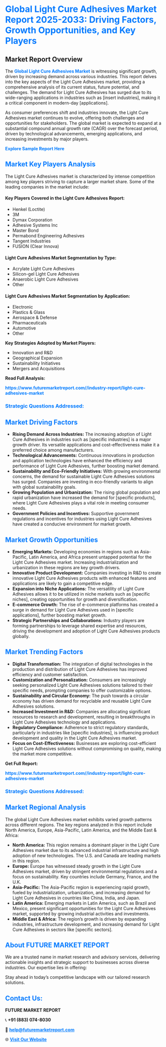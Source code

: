 <h1 style="color: #007BFF;">Global Light Cure Adhesives Market Report 2025-2033: Driving Factors, Growth Opportunities, and Key Players</h1>

<section id="overview">
<h2>Market Report Overview</h2>
<p>The <a href="https://www.futuremarketreport.com//industry-report/light-cure-adhesives-market" style="color: #007BFF; text-decoration: none;"><strong>Global Light Cure Adhesives Market</strong></a> is witnessing significant growth, driven by increasing demand across various industries. This report delves into the key aspects of the Light Cure Adhesives market, providing a comprehensive analysis of its current status, future potential, and challenges. The demand for Light Cure Adhesives has surged due to its wide-ranging applications in industries such as [insert industries], making it a critical component in modern-day [applications].</p>
<p>As consumer preferences shift and industries innovate, the Light Cure Adhesives market continues to evolve, offering both challenges and opportunities for stakeholders. The global market is expected to expand at a substantial compound annual growth rate (CAGR) over the forecast period, driven by technological advancements, emerging applications, and increasing investments by major players.</p>
</section>

<section id="overview">
<p><a href="https://www.futuremarketreport.com//request-sample/reportId=90305" style="color: #007BFF; text-decoration: none;"><strong>Explore Sample Report Here</strong></a></p>
</section>

<section id="key-players">
<h2 style="color: #007BFF;">Market Key Players Analysis</h2>
<p>The Light Cure Adhesives market is characterized by intense competition among key players striving to capture a larger market share. Some of the leading companies in the market include:</p>
<h4>Key Players Covered in the Light Cure Adhesives Report:</h4>
<ul><li>Henkel (Loctite)</li><li>3M</li><li>Dymax Corporation</li><li>Adhesive Systems Inc</li><li>Master Bond</li><li>Permabond Engineering Adhesives</li><li>Tangent Industries</li><li>FUSION (Clear Innova)</li></ul>
<h4>Light Cure Adhesives Market Segmentation by Type:</h4>
<ul><li>Acrylate Light Cure Adhesives</li><li>Silicon-gel Light Cure Adhesives</li><li>Anaerobic Light Cure Adhesives</li><li>Other</li></ul>

<h4>Light Cure Adhesives Market Segmentation by Application:</h4>
<ul><li>Electronic</li><li>Plastics &amp; Glass</li><li>Aerospace &amp; Defense</li><li>Pharmaceuticals</li><li>Automotive</li><li>Other</li></ul>
<p><strong>Key Strategies Adopted by Market Players:</strong></p>
<ul>
<li>Innovation and R&D</li>
<li>Geographical Expansion</li>
<li>Sustainability Initiatives</li>
<li>Mergers and Acquisitions</li>
</ul>
</section>

<section>
<p><strong>Read Full Analysis: </strong></p><a href="https://www.futuremarketreport.com//industry-report/light-cure-adhesives-market" style="color: #007BFF; text-decoration: none;"><strong>https://www.futuremarketreport.com//industry-report/light-cure-adhesives-market</strong></a>
<h3 style="color: #007BFF;">Strategic Questions Addressed:</h3>
</section>

<section id="driving-factors">
<h2 style="color: #007BFF;">Market Driving Factors</h2>
<ul>
<li><strong>Rising Demand Across Industries:</strong> The increasing adoption of Light Cure Adhesives in industries such as [specific industries] is a major growth driver. Its versatile applications and cost-effectiveness make it a preferred choice among manufacturers.</li>
<li><strong>Technological Advancements:</strong> Continuous innovations in production and application technologies have enhanced the efficiency and performance of Light Cure Adhesives, further boosting market demand.</li>
<li><strong>Sustainability and Eco-Friendly Initiatives:</strong> With growing environmental concerns, the demand for sustainable Light Cure Adhesives solutions has surged. Companies are investing in eco-friendly variants to align with global sustainability goals.</li>
<li><strong>Growing Population and Urbanization:</strong> The rising global population and rapid urbanization have increased the demand for [specific products], where Light Cure Adhesives plays a vital role in meeting consumer needs.</li>
<li><strong>Government Policies and Incentives:</strong> Supportive government regulations and incentives for industries using Light Cure Adhesives have created a conducive environment for market growth.</li>
</ul>
</section>

<section id="growth-opportunities">
<h2 style="color: #007BFF;">Market Growth Opportunities</h2>
<ul>
<li><strong>Emerging Markets:</strong> Developing economies in regions such as Asia-Pacific, Latin America, and Africa present untapped potential for the Light Cure Adhesives market. Increasing industrialization and urbanization in these regions are key growth drivers.</li>
<li><strong>Innovative Product Development:</strong> Companies investing in R&D to create innovative Light Cure Adhesives products with enhanced features and applications are likely to gain a competitive edge.</li>
<li><strong>Expansion into Niche Applications:</strong> The versatility of Light Cure Adhesives allows it to be utilized in niche markets such as [specific niches], creating opportunities for growth and diversification.</li>
<li><strong>E-commerce Growth:</strong> The rise of e-commerce platforms has created a surge in demand for Light Cure Adhesives used in [specific applications], further boosting market growth.</li>
<li><strong>Strategic Partnerships and Collaborations:</strong> Industry players are forming partnerships to leverage shared expertise and resources, driving the development and adoption of Light Cure Adhesives products globally.</li>
</ul>
</section>

<section id="trending-factors">
<h2 style="color: #007BFF;">Market Trending Factors</h2>
<ul>
<li><strong>Digital Transformation:</strong> The integration of digital technologies in the production and distribution of Light Cure Adhesives has improved efficiency and customer satisfaction.</li>
<li><strong>Customization and Personalization:</strong> Consumers are increasingly seeking personalized Light Cure Adhesives solutions tailored to their specific needs, prompting companies to offer customizable options.</li>
<li><strong>Sustainability and Circular Economy:</strong> The push towards a circular economy has driven demand for recyclable and reusable Light Cure Adhesives solutions.</li>
<li><strong>Increased Investment in R&D:</strong> Companies are allocating significant resources to research and development, resulting in breakthroughs in Light Cure Adhesives technology and applications.</li>
<li><strong>Regulatory Compliance:</strong> Adherence to strict regulatory standards, particularly in industries like [specific industries], is influencing product development and quality in the Light Cure Adhesives market.</li>
<li><strong>Focus on Cost-Effectiveness:</strong> Businesses are exploring cost-efficient Light Cure Adhesives solutions without compromising on quality, making the market more competitive.</li>
</ul>
</section>

<section>
<p><strong>Get Full Report: </strong></p><a href="https://www.futuremarketreport.com//industry-report/light-cure-adhesives-market" style="color: #007BFF; text-decoration: none;"><strong>https://www.futuremarketreport.com//industry-report/light-cure-adhesives-market</strong></a>
<h3 style="color: #007BFF;">Strategic Questions Addressed:</h3>
</section>


<section id="regional-analysis">
<h2 style="color: #007BFF;">Market Regional Analysis</h2>
<p>The global Light Cure Adhesives market exhibits varied growth patterns across different regions. The key regions analyzed in this report include North America, Europe, Asia-Pacific, Latin America, and the Middle East & Africa:</p>
<ul>
<li><strong>North America:</strong> This region remains a dominant player in the Light Cure Adhesives market due to its advanced industrial infrastructure and high adoption of new technologies. The U.S. and Canada are leading markets in this region.</li>
<li><strong>Europe:</strong> Europe has witnessed steady growth in the Light Cure Adhesives market, driven by stringent environmental regulations and a focus on sustainability. Key countries include Germany, France, and the U.K.</li>
<li><strong>Asia-Pacific:</strong> The Asia-Pacific region is experiencing rapid growth, fueled by industrialization, urbanization, and increasing demand for Light Cure Adhesives in countries like China, India, and Japan.</li>
<li><strong>Latin America:</strong> Emerging markets in Latin America, such as Brazil and Mexico, present significant opportunities for the Light Cure Adhesives market, supported by growing industrial activities and investments.</li>
<li><strong>Middle East & Africa:</strong> The region’s growth is driven by expanding industries, infrastructure development, and increasing demand for Light Cure Adhesives in sectors like [specific sectors].</li>
</ul>
</section>

<footer>
<h2 style="color: #007BFF;">About FUTURE MARKET REPORT</h2>
<p>We are a trusted name in market research and advisory services, delivering actionable insights and strategic support to businesses across diverse industries. Our expertise lies in offering:</p>

<p>Stay ahead in today’s competitive landscape with our tailored research solutions.</p>

<h2 style="color: #007BFF;">Contact Us:</h2>
<p><strong>FUTURE MARKET REPORT</strong></p>
<p>📞 <strong>+91 (883) 074-8030</strong></p>
<p>📧 <strong><a href="mailto:help@futuremarketreport.com" style="color: #007BFF;">help@futuremarketreport.com</a></strong></p>
<p>🌐 <strong><a href="https://www.futuremarketreport.com/" style="color: #007BFF;">Visit Our Website</a></strong></p>
</footer>